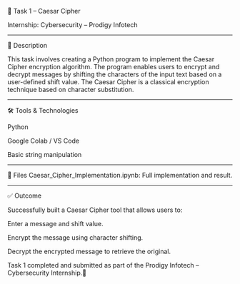 🔐 Task 1 – Caesar Cipher

Internship: Cybersecurity – Prodigy Infotech


---

📄 Description

This task involves creating a Python program to implement the Caesar Cipher encryption algorithm. The program enables users to encrypt and decrypt messages by shifting the characters of the input text based on a user-defined shift value. The Caesar Cipher is a classical encryption technique based on character substitution.


---

🛠️ Tools & Technologies

Python

Google Colab / VS Code

Basic string manipulation



---

📁 Files
Caesar_Cipher_Implementation.ipynb: Full implementation and result.



---

✅ Outcome

Successfully built a Caesar Cipher tool that allows users to:

Enter a message and shift value.

Encrypt the message using character shifting.

Decrypt the encrypted message to retrieve the original.


Task 1 completed and submitted as part of the Prodigy Infotech – Cybersecurity Internship.🔐 
